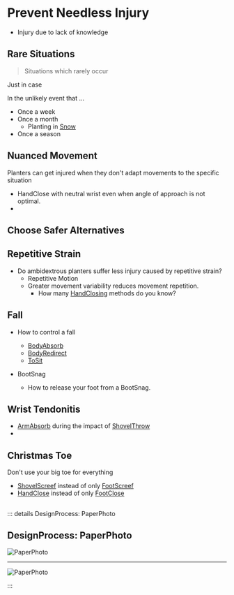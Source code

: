 # Prevent Needless Injury

- Injury due to lack of knowledge


## Rare Situations  

> Situations which rarely occur 

Just in case

In the unlikely event that ...

- Once a week
- Once a month
    - Planting in [Snow]()
- Once a season

## Nuanced Movement

Planters can get injured when they don't adapt movements to the specific situation

- HandClose with neutral wrist even when angle of approach is not optimal.
- 

## Choose Safer Alternatives

## Repetitive Strain

- Do ambidextrous planters suffer less injury caused by repetitive strain?
    - Repetitive Motion
    - Greater movement variability reduces movement repetition. 
        - How many [HandClosing]()  methods do you know? 
    

## Fall

- How to control a fall
    - [BodyAbsorb]()
    - [BodyRedirect]()
    - [ToSit]()

- BootSnag
    - How to release your foot from a BootSnag.  



## Wrist Tendonitis

- [ArmAbsorb]() during the impact of [ShovelThrow]()
- 

## Christmas Toe

Don't use your big toe for everything

- [ShovelScreef]() instead of only [FootScreef]()
- [HandClose]() instead of only [FootClose]() 

## 


::: details DesignProcess: PaperPhoto

## DesignProcess: PaperPhoto

![PaperPhoto](/Paper_BetaQuote.jpg)

---

![PaperPhoto](/Paper_BetaQuote2.jpg)

:::